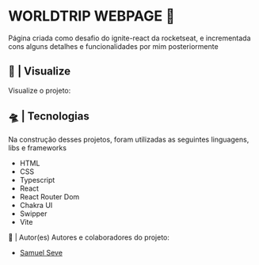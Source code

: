 # WORLDTRIP WEBPAGE 🖖
Página criada como desafio do ignite-react da rocketseat, e incrementada cons alguns detalhes e funcionalidades por mim posteriormente

## 🔎 | Visualize
Visualize o projeto:

## 🛸 | Tecnologias
Na construção desses projetos, foram utilizadas as seguintes linguagens, libs e frameworks
- HTML
- CSS 
- Typescript
- React
- React Router Dom
- Chakra UI
- Swipper
- Vite

👥 | Autor(es)
Autores e colaboradores do projeto:
- [Samuel Seve](https://github.com/nihilboy1)



